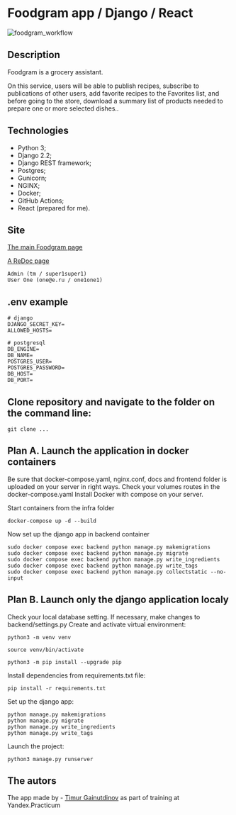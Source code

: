 # Foodgram app / Django / React
![foodgram_workflow](https://github.com/timurgain/foodgram-project-react/actions/workflows/foodgram_workflow.yml/badge.svg)

## Description 
 
Foodgram is a grocery assistant. 

On this service, users will be able to publish recipes, subscribe to publications of other users, add favorite recipes to the Favorites list, and before going to the store, download a summary list of products needed to prepare one or more selected dishes..

## Technologies

- Python 3;
- Django 2.2;
- Django REST framework;
- Postgres;
- Gunicorn;
- NGINX;
- Docker;
- GitHub Actions;
- React (prepared for me).

## Site
[The main Foodgram page](http://51.250.101.61/) 

[A ReDoc page](http://51.250.101.61/api/redoc/)
```
Admin (tm / super1super1)
User One (one@e.ru / one1one1)
```

## .env example

```
# django
DJANGO_SECRET_KEY=
ALLOWED_HOSTS=

# postgresql
DB_ENGINE=
DB_NAME=
POSTGRES_USER=
POSTGRES_PASSWORD=
DB_HOST=
DB_PORT=
```

## Clone repository and navigate to the folder on the command line:

```
git clone ...
```

## Plan A. Launch the application in docker containers

Be sure that docker-compose.yaml, nginx.conf, docs and frontend folder is uploaded on your server in right ways.
Check your volumes routes in the docker-compose.yaml
Install Docker with compose on your server.

Start containers from the infra folder
```
docker-compose up -d --build 
```
Now set up the django app in backend container
```
sudo docker compose exec backend python manage.py makemigrations
sudo docker compose exec backend python manage.py migrate
sudo docker compose exec backend python manage.py write_ingredients
sudo docker compose exec backend python manage.py write_tags
sudo docker compose exec backend python manage.py collectstatic --no-input
```

## Plan B. Launch only the django application localy

Check your local database setting. If necessary, make changes to backend/settings.py
Create and activate virtual environment:

```
python3 -m venv venv
```

```
source venv/bin/activate
```

```
python3 -m pip install --upgrade pip
```

Install dependencies from requirements.txt file:

```
pip install -r requirements.txt
```

Set up the django app:

```
python manage.py makemigrations
python manage.py migrate
python manage.py write_ingredients
python manage.py write_tags

```

Launch the project:

```
python3 manage.py runserver
```

## The autors
The app made by - [Timur Gainutdinov](https://github.com/timurgain)
as part of training at Yandex.Practicum
